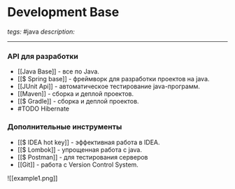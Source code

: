 # Development Base
*tegs:* #java
*description:* 

---
### API для разработки
- [[Java Base]] - все по Java.
- [[$ Spring base]] - фреймворк для разработки проектов на java.
- [[JUnit Api]] - автоматическое тестирование java-программ.
- [[Maven]] - сборка и деплой проектов.
- [[$ Gradle]] - сборка и деплой проектов.
- #TODO Hibernate


### Дополнительные инструменты
- [[$ IDEA hot key]] - эффективная работа в IDEA.
- [[$ Lombok]] - упрощенная работа с java.
- [[$ Postman]] - для тестирования серверов
- [[Git]] - работа с Version Control System.

![[example1.png]]